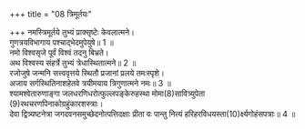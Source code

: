 +++
title = "08 त्रिमूर्तयः"

+++
नमस्त्रिमूर्तये तुभ्यं प्राक्सृष्टेः केवलात्मने।  
गुणत्रयविभागाय पश्चाद्भेदमुपेयुषे॥ 1 ॥  
नमो विश्वसृजे पूर्वं विश्वं तदनु बिभ्रते।  
अथ विश्वस्य संहर्त्रे तुभ्यं त्रेधास्थितात्मने॥ 2 ॥  
रजोजुषे जन्मनि सत्त्ववृत्तये स्थितौ प्रजानां प्रलये तमःस्पृशे।  
अजाय सर्गस्थितिनाशहेतवे त्रयीमयाय त्रिगुणात्मने नमः॥ 3 ॥  
श्यामश्वेतारुणाङ्गा जलधरणिधरोत्फुल्लपङ्केरुहस्था मोमा(8)सावित्र्युपेता (9)रथचरणपिनाकोग्रहुंकारशस्त्राः।  
देवा द्वित्र्यष्टनेत्रा जगदवनसमुच्छेदनोत्पत्तिदक्षाः प्रीता वः पान्तु नित्यं हरिहरविधयस्ता(10)र्क्ष्यगोहंसपत्राः॥ 4 ॥  


[^8]: मा लक्ष्मीः; उमा पार्वती.


[^9]: चक्रम्.


[^10]: गरुडः.
 
